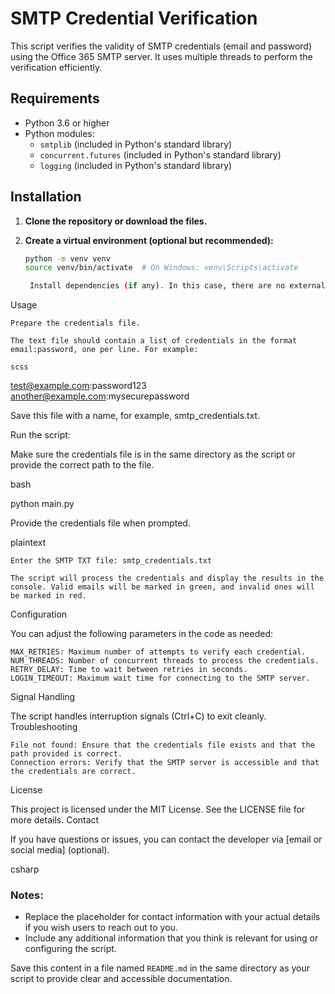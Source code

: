 # SMTP Credential Verification

This script verifies the validity of SMTP credentials (email and password) using the Office 365 SMTP server. It uses multiple threads to perform the verification efficiently.

## Requirements

- Python 3.6 or higher
- Python modules:
  - `smtplib` (included in Python's standard library)
  - `concurrent.futures` (included in Python's standard library)
  - `logging` (included in Python's standard library)

## Installation

1. **Clone the repository or download the files.**

2. **Create a virtual environment (optional but recommended):**

   ```bash
   python -m venv venv
   source venv/bin/activate  # On Windows: venv\Scripts\activate

    Install dependencies (if any). In this case, there are no external dependencies to install.

Usage

    Prepare the credentials file.

    The text file should contain a list of credentials in the format email:password, one per line. For example:

    scss

test@example.com:password123
another@example.com:mysecurepassword

Save this file with a name, for example, smtp_credentials.txt.

Run the script:

Make sure the credentials file is in the same directory as the script or provide the correct path to the file.

bash

python main.py

Provide the credentials file when prompted.

plaintext

    Enter the SMTP TXT file: smtp_credentials.txt

    The script will process the credentials and display the results in the console. Valid emails will be marked in green, and invalid ones will be marked in red.

Configuration

You can adjust the following parameters in the code as needed:

    MAX_RETRIES: Maximum number of attempts to verify each credential.
    NUM_THREADS: Number of concurrent threads to process the credentials.
    RETRY_DELAY: Time to wait between retries in seconds.
    LOGIN_TIMEOUT: Maximum wait time for connecting to the SMTP server.

Signal Handling

The script handles interruption signals (Ctrl+C) to exit cleanly.
Troubleshooting

    File not found: Ensure that the credentials file exists and that the path provided is correct.
    Connection errors: Verify that the SMTP server is accessible and that the credentials are correct.

License

This project is licensed under the MIT License. See the LICENSE file for more details.
Contact

If you have questions or issues, you can contact the developer via [email or social media] (optional).

csharp


### Notes:
- Replace the placeholder for contact information with your actual details if you wish users to reach out to you.
- Include any additional information that you think is relevant for using or configuring the script.

Save this content in a file named `README.md` in the same directory as your script to provide clear and accessible documentation.